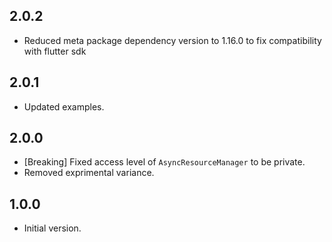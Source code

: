 ## 2.0.2

- Reduced meta package dependency version to 1.16.0 to fix compatibility with
flutter sdk

## 2.0.1

- Updated examples.

## 2.0.0

- \[Breaking\] Fixed access level of `AsyncResourceManager` to be private.
- Removed exprimental variance.

## 1.0.0

- Initial version.
